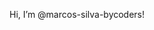 Hi, I’m @marcos-silva-bycoders!

<!---
marcos-silva-bycoders/marcos-silva-bycoders is a ✨ special ✨ repository because its `README.md` (this file) appears on your GitHub profile.
You can click the Preview link to take a look at your changes.
--->
